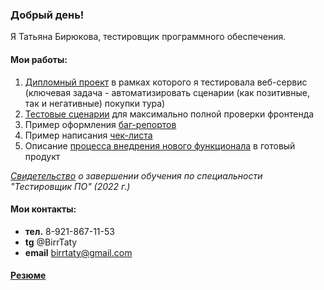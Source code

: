 ### Добрый день! 

Я Татьяна Бирюкова, тестировщик программного обеспечения. 

#### Мои работы: 
1. [Дипломный проект](https://github.com/BirrTaty/Diplom-QA)  в рамках которого я тестировала веб-сервис (ключевая задача - автоматизировать сценарии (как позитивные, так и негативные) покупки тура)
2. [Тестовые сценарии](https://docs.google.com/spreadsheets/d/1b4dDdK7LUPOfiwTiXHlgsWKNO--tLbLHws06yJDbkmQ/edit?usp=sharing) для максимально полной проверки фронтенда
3. Пример оформления [баг-репортов](https://docs.google.com/spreadsheets/d/1l4ZhwKQg0TgfzT8eZIPMelTdgWdJdG5N9cO_lw0R-CA/edit#gid=0) 
4. Пример написания [чек-листа](https://docs.google.com/spreadsheets/d/1CkDO-Nl25EQWvTuYkmz2DbxnI6-Z9qfLnuK2ANQX4uw/edit#gid=0)
5. Описание [процесса внедрения нового функционала](https://docs.google.com/spreadsheets/d/1TuEP1_g5DxDGmBe2KebkqqjUv7VJ4H1eclVKAQBuxd0/edit?usp=sharing) в готовый продукт 

*[Свидетельство](https://drive.google.com/file/d/1WUY5klOpxCGg3x9xz6nZlaS5reD_gqxg/view?usp=sharing) о завершении обучения по специальности "Тестировщик ПО" (2022 г.)*

#### Мои контакты:
* **тел.** 8-921-867-11-53
* **tg** @BirrTaty
* **email** birrtaty@gmail.com

#### [Резюме]([https://docs.google.com/document/d/1UDr5SDDv6wcBL1fK9CWsmmyWanoex7rM1kF4cYKjzhY/edit?usp=sharing](https://drive.google.com/drive/folders/1BSHzs8dJPtLosioplhWUWLpBvExgd6eX))

